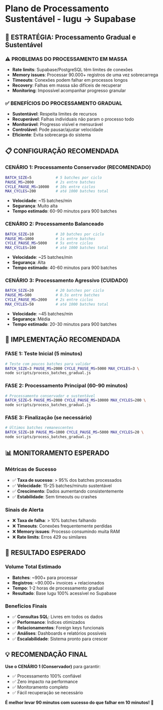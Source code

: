 # Plano de Processamento Sustentável - Iugu → Supabase

## 🎯 ESTRATÉGIA: Processamento Gradual e Sustentável

### ⚠️ PROBLEMAS DO PROCESSAMENTO EM MASSA
- **Rate limits**: Supabase/PostgreSQL têm limites de conexões
- **Memory issues**: Processar 90.000+ registros de uma vez sobrecarrega
- **Timeouts**: Conexões podem falhar em processos longos
- **Recovery**: Falhas em massa são difíceis de recuperar
- **Monitoring**: Impossível acompanhar progresso granular

### ✅ BENEFÍCIOS DO PROCESSAMENTO GRADUAL
- **Sustentável**: Respeita limites de recursos
- **Recuperável**: Falhas individuais não param o processo todo
- **Monitorável**: Progresso visível e mensurável
- **Controlável**: Pode pausar/ajustar velocidade
- **Eficiente**: Evita sobrecarga do sistema

## 📋 CONFIGURAÇÃO RECOMENDADA

### **CENÁRIO 1: Processamento Conservador (RECOMENDADO)**
```bash
BATCH_SIZE=5           # 5 batches por ciclo
PAUSE_MS=2000          # 2s entre batches
CYCLE_PAUSE_MS=10000   # 10s entre ciclos
MAX_CYCLES=200         # até 1000 batches total
```
- **Velocidade**: ~15 batches/min
- **Segurança**: Muito alta
- **Tempo estimado**: 60-90 minutos para 900 batches

### **CENÁRIO 2: Processamento Balanceado**
```bash
BATCH_SIZE=10          # 10 batches por ciclo  
PAUSE_MS=1000          # 1s entre batches
CYCLE_PAUSE_MS=5000    # 5s entre ciclos
MAX_CYCLES=100         # até 1000 batches total
```
- **Velocidade**: ~25 batches/min
- **Segurança**: Alta
- **Tempo estimado**: 40-60 minutos para 900 batches

### **CENÁRIO 3: Processamento Agressivo (CUIDADO)**
```bash
BATCH_SIZE=20          # 20 batches por ciclo
PAUSE_MS=500           # 0.5s entre batches
CYCLE_PAUSE_MS=2000    # 2s entre ciclos
MAX_CYCLES=50          # até 1000 batches total
```
- **Velocidade**: ~45 batches/min
- **Segurança**: Média
- **Tempo estimado**: 20-30 minutos para 900 batches

## 🚀 IMPLEMENTAÇÃO RECOMENDADA

### **FASE 1: Teste Inicial (5 minutos)**
```bash
# Teste com poucos batches para validar
BATCH_SIZE=3 PAUSE_MS=2000 CYCLE_PAUSE_MS=5000 MAX_CYCLES=3 \
node scripts/process_batches_gradual.js
```

### **FASE 2: Processamento Principal (60-90 minutos)**
```bash
# Processamento conservador e sustentável
BATCH_SIZE=5 PAUSE_MS=2000 CYCLE_PAUSE_MS=10000 MAX_CYCLES=200 \
node scripts/process_batches_gradual.js
```

### **FASE 3: Finalização (se necessário)**
```bash
# Últimos batches remanescentes
BATCH_SIZE=10 PAUSE_MS=1000 CYCLE_PAUSE_MS=5000 MAX_CYCLES=20 \
node scripts/process_batches_gradual.js
```

## 📊 MONITORAMENTO ESPERADO

### **Métricas de Sucesso**
- ✅ **Taxa de sucesso**: > 95% dos batches processados
- ✅ **Velocidade**: 15-25 batches/minuto sustentável
- ✅ **Crescimento**: Dados aumentando consistentemente
- ✅ **Estabilidade**: Sem timeouts ou crashes

### **Sinais de Alerta**
- ❌ **Taxa de falha**: > 10% batches falhando
- ❌ **Timeouts**: Conexões frequentemente perdidas
- ❌ **Memory issues**: Processo consumindo muita RAM
- ❌ **Rate limits**: Erros 429 ou similares

## 🎯 RESULTADO ESPERADO

### **Volume Total Estimado**
- **Batches**: ~900+ para processar
- **Registros**: ~90.000+ invoices + relacionados
- **Tempo**: 1-2 horas de processamento gradual
- **Resultado**: Base Iugu 100% acessível no Supabase

### **Benefícios Finais**
- ✅ **Consultas SQL**: Livres em todos os dados
- ✅ **Performance**: Índices otimizados
- ✅ **Relacionamentos**: Foreign keys funcionais
- ✅ **Análises**: Dashboards e relatórios possíveis
- ✅ **Escalabilidade**: Sistema pronto para crescer

## 💡 RECOMENDAÇÃO FINAL

**Use o CENÁRIO 1 (Conservador)** para garantir:
- ✅ Processamento 100% confiável
- ✅ Zero impacto na performance
- ✅ Monitoramento completo
- ✅ Fácil recuperação se necessário

**É melhor levar 90 minutos com sucesso do que falhar em 10 minutos!** 🎯
